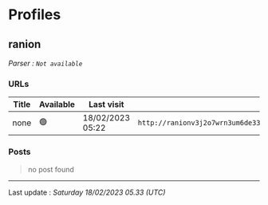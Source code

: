 # Profiles

## **ranion**


_Parser : `Not available`_

### URLs
| Title | Available | Last visit | fqdn | Screenshot 
|---|---|---|---|---|
| none | 🟢 | 18/02/2023 05:22 | `http://ranionv3j2o7wrn3um6de33eccbchhg32mkgnnoi72enkpp7jc25h3ad.onion` | ❌ | 

### Posts

> no post found


 --- 


Last update : _Saturday 18/02/2023 05.33 (UTC)_
